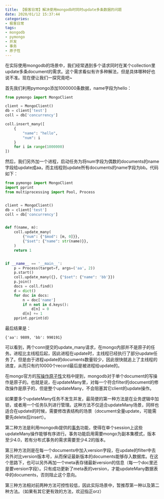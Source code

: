 ```yaml
---
title: 【极客日常】解决使用mongodb时同时update多条数据的问题
date: 2020/01/12 15:37:44
categories:
- 极客日常
tags:
- mongodb
- pymongo
- 并发
- 事务
- 原子性
---
```


在实际使用mongodb的场景中，我们经常遇到多个请求同时在某个collection里update多条document的需求。这个需求看似有许多种解法，但是具体哪种好也说不准。现在便让我们一探究竟吧~

首先我们利用pymongo添加1000000条数据，name字段为hello：

```python
from pymongo import MongoClient

client = MongoClient()
db = client['test']
coll = db['concurrency']

coll.insert_many([
    {
        "name": "hello",
        "num": i
    }
    for i in range(1000000)
])
```

然后，我们另外加一个进程，启动任务为将num字段为偶数的documents的name字段给update成aa，而主线程则update所有documents的name字段为bb。代码如下：

```python
from pymongo import MongoClient
import pprint
from multiprocessing import Pool, Process


client = MongoClient()
db = client['test']
coll = db['concurrency']


def f(name, m):
    coll.update_many(
        {"num": {"$mod": [m, 0]}},
        {"$set": {"name": str(name)}},
    )
    return 1


if __name__ == '__main__':
    p = Process(target=f, args=('aa', 2))
    p.start()
    coll.update_many({}, {"$set": {"name": 'bb'}})
    p.join()
    docs = coll.find()
    d = dict()
    for doc in docs:
        n = doc['name']
        if n not in d.keys():
            d[n] = 0
        d[n] += 1
    pprint.pprint(d)
```

最后结果是：

```text
{'aa': 9809, 'bb': 990191}
```

可以看到，两个conn提交的update_many请求，在mongo内部并不是原子的任务。进程比主线程后起，因此进程在update时，主线程已经执行了部分update任务了。但是由于进程update的documents数量较少，因此很快就追上了主线程的进度，从而只有约10000个record最后是被进程给update的。

在mongo官方的[写操作原子性](https://docs.mongodb.com/manual/core/write-operations-atomicity/)文档中提到，mongodb对于单个document的写操作是原子的。也就是说，在updateMany里，对每一个符合filter的document的修改操作是原子的，但是整个updateMany，不会阻塞其它client的update操作。

如果要多个updateMany任务不发生并发，最简便的第一种方法是在业务逻辑中加锁，或者用一个任务队列进行管理。这种方法不仅适合updateMany场景，同样也适合在update的时候，需要修改表结构的场景（document全量update，可能需要先delete后insert）。

第二种方法是利用mongodb提供的[事务](https://docs.mongodb.com/manual/core/transactions/)功能，使得在单个session上这些updateMany操作能够有序进行。事务功能启用需要mongo为副本集模式，版本至少4.0，若有分布式事务的需求需要至少4.2的版本。

第三种方法则是在每一个documents中加入version字段，在update的filter中去另外对比version版本号，从而保证最新版本的documents能够存入数据库。在这个思路下，也可以另外再加一个meta表存储最新version的信息（每一个doc里还是要version字段）。只有成功更新了meta表的version，才能updateMany数据表中的documents，否则阻止这个意向。

第三种方法相对前两种方法可控性较低，因此实际场景中，暂推荐第一种以及第二种方法。（如果有其它更有效的方法，欢迎指正orz）

